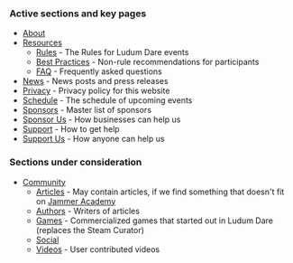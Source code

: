 
### Active sections and key pages
* [About](about)
* [Resources](resources)
  * [Rules](resources/rules) - The Rules for Ludum Dare events
  * [Best Practices](resources/best-practices) - Non-rule recommendations for participants
  * [FAQ](resources/faq) - Frequently asked questions
* [News](news) - News posts and press releases
* [Privacy](privacy) - Privacy policy for this website
* [Schedule](schedule) - The schedule of upcoming events
* [Sponsors](sponsors) - Master list of sponsors
* [Sponsor Us](sponsor-us) - How businesses can help us
* [Support](support) - How to get help
* [Support Us](sponsor-us) - How anyone can help us


### Sections under consideration
* [Community](community)
  * [Articles](community/articles) - May contain articles, if we find something that doesn't fit on [Jammer Academy](https://github.com/JammerAcademy)
  * [Authors](communty/authors) - Writers of articles
  * [Games](community/games) - Commercialized games that started out in Ludum Dare (replaces the Steam Curator)
  * [Social](community/social)
  * [Videos](community/videos) - User contributed videos 

